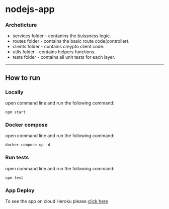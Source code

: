 # nodejs-app

### Archeticture

* services folder - contanins the buissness logic.
* routes folder - contains the basic route code(controller).
* clients folder - contains creypto client code.
* utils folder - contains helpers functions.
* tests folder - contains all unit tests for each layer.
----------------------------------------------------------
## How to run

### Locally

open command line and run the following command:

	npm start

### Docker compose

open command line and run the following command:

	docker-compose up -d


### Run tests

open command line and run the following command:

	npm test


### App Deploy
To see the app on cloud Heroku please [click here](https://morning-brook-88676.herokuapp.com/)